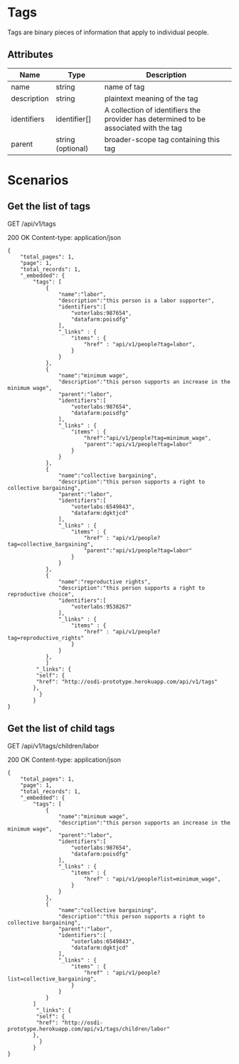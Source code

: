 # Tags
Tags are binary pieces of information that apply to individual people.

## Attributes
|Name	|Type	|Description
|---	|---	|---
|name	|string	|name of tag
|description	|string	|plaintext meaning of the tag
|identifiers	|identifier[]	|A collection of identifiers the provider has determined to be associated with the tag
|parent	|string (optional)	|broader-scope tag containing this tag

# Scenarios
## Get the list of tags
GET /api/v1/tags

200 OK
Content-type: application/json

	{
		"total_pages": 1,
		"page": 1,
		"total_records": 1,
		"_embedded": {
			"tags": [
				{
					"name":"labor",
					"description":"this person is a labor supporter",
					"identifiers":[
						"voterlabs:987654",
						"datafarm:poisdfg"
					],
					"_links" : {
						"items" : {
							"href" : "api/v1/people?tag=labor",
						}
					}
				},
				{
					"name":"minimum wage",
					"description":"this person supports an increase in the minimum wage",
					"parent":"labor",
					"identifiers":[
						"voterlabs:987654",
						"datafarm:poisdfg"
					],
					"_links" : {
						"items" : {
							"href":"api/v1/people?tag=minimum_wage",
							"parent":"api/v1/people?tag=labor"
						}
					}
				},
				{
					"name":"collective bargaining",
					"description":"this person supports a right to collective bargaining",
					"parent":"labor",
					"identifiers":[
						"voterlabs:6549843",
						"datafarm:dgktjcd"
					],
					"_links" : {
						"items" : {
							"href" : "api/v1/people?tag=collective_bargaining",
							"parent":"api/v1/people?tag=labor"
						}
					}
				},
				{
					"name":"reproductive rights",
					"description":"this person supports a right to reproductive choice",
					"identifiers":[
						"voterlabs:9538267"
					],
					"_links" : {
						"items" : {
							"href" : "api/v1/people?tag=reproductive_rights"
						}
					}
				},
				]
			 "_links": {
			 "self": {
			 "href": "http://osdi-prototype.herokuapp.com/api/v1/tags"
			},
		      }
		    }
	}
	
## Get the list of child tags
GET /api/v1/tags/children/labor

200 OK
Content-type: application/json

	{
		"total_pages": 1,
		"page": 1,
		"total_records": 1,
		"_embedded": {
			"tags": [
				{
					"name":"minimum wage",
					"description":"this person supports an increase in the minimum wage",
					"parent":"labor",
					"identifiers":[
						"voterlabs:987654",
						"datafarm:poisdfg"
					],
					"_links" : {
						"items" : {
							"href" : "api/v1/people?list=minimum_wage",
						}
					}
				},
				{
					"name":"collective bargaining",
					"description":"this person supports a right to collective bargaining",
					"parent":"labor",
					"identifiers":[
						"voterlabs:6549843",
						"datafarm:dgktjcd"
					],
					"_links" : {
						"items" : {
							"href" : "api/v1/people?list=collective_bargaining",
						}
					}
				}
			]
			 "_links": {
			 "self": {
			 "href": "http://osdi-prototype.herokuapp.com/api/v1/tags/children/labor"
			},
		      }
		    }
	}

